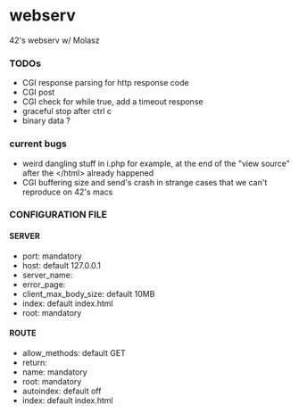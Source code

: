 # webserv
42's webserv w/ Molasz

### TODOs

* CGI response parsing for http response code
* CGI post
* CGI check for while true, add a timeout response
* graceful stop after ctrl c
* binary data ?

### current bugs

* weird dangling stuff in i.php for example, at the end of the "view source" after the \</html\> already happened
* CGI buffering size and send's crash in strange cases that we can't reproduce on 42's macs

### CONFIGURATION FILE

#### SERVER
* port: mandatory
* host: default 127.0.0.1
* server\_name:
* error\_page:
* client\_max\_body\_size: default 10MB
* index: default index.html
* root: mandatory

#### ROUTE
* allow\_methods: default GET
* return:
* name: mandatory
* root: mandatory
* autoindex: default off
* index: default index.html
